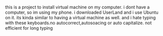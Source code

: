 this is a project to install virtual machine on my computer. i dont have a computer, so im using my phone. i downloaded UserLand and i use Ubuntu on it. its kinda similar to having a virtual machine as well. and i hate typing with these keyboards.no autocorrect,autosoacing or auto capitalize. not efficient for long typing
